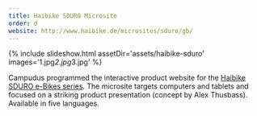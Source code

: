 ```yaml
---
title: Haibike SDURO Microsite
order: d
website: http://www.haibike.de/microsites/sduro/gb/
---
```


{% include slideshow.html assetDir='assets/haibike-sduro' images='1.jpg*2.jpg*3.jpg' %}

Campudus programmed the interactive product website for the [Haibike SDURO e-Bikes series](http://www.haibike.de/microsites/sduro/gb/). The microsite targets computers and tablets and focused on a striking product presentation (concept by Alex Thusbass). Available in five languages.
